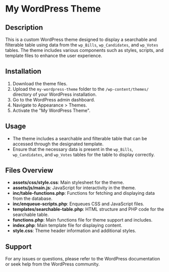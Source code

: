 # My WordPress Theme

## Description
This is a custom WordPress theme designed to display a searchable and filterable table using data from the `wp_Bills`, `wp_Candidates`, and `wp_Votes` tables. The theme includes various components such as styles, scripts, and template files to enhance the user experience.

## Installation
1. Download the theme files.
2. Upload the `my-wordpress-theme` folder to the `/wp-content/themes/` directory of your WordPress installation.
3. Go to the WordPress admin dashboard.
4. Navigate to Appearance > Themes.
5. Activate the "My WordPress Theme".

## Usage
- The theme includes a searchable and filterable table that can be accessed through the designated template.
- Ensure that the necessary data is present in the `wp_Bills`, `wp_Candidates`, and `wp_Votes` tables for the table to display correctly.

## Files Overview
- **assets/css/style.css**: Main stylesheet for the theme.
- **assets/js/main.js**: JavaScript for interactivity in the theme.
- **inc/table-functions.php**: Functions for fetching and displaying data from the database.
- **inc/enqueue-scripts.php**: Enqueues CSS and JavaScript files.
- **templates/searchable-table.php**: HTML structure and PHP code for the searchable table.
- **functions.php**: Main functions file for theme support and includes.
- **index.php**: Main template file for displaying content.
- **style.css**: Theme header information and additional styles.

## Support
For any issues or questions, please refer to the WordPress documentation or seek help from the WordPress community.